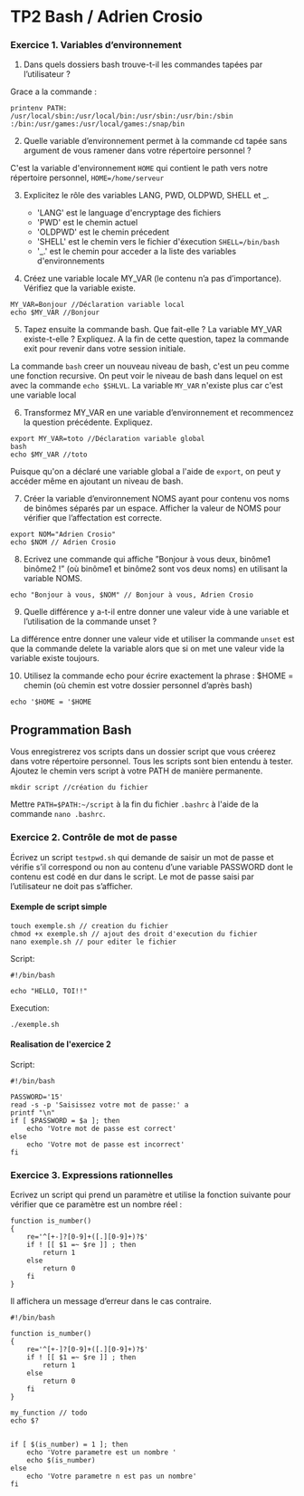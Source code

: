 # TP2 Bash / Adrien Crosio

### Exercice 1. Variables d’environnement

1. Dans quels dossiers bash trouve-t-il les commandes tapées par l’utilisateur ?

Grace a la commande : 
```
printenv PATH:
/usr/local/sbin:/usr/local/bin:/usr/sbin:/usr/bin:/sbin
:/bin:/usr/games:/usr/local/games:/snap/bin
```

2. Quelle variable d’environnement permet à la commande cd tapée sans argument de vous ramener dans
votre répertoire personnel ?

C'est la variable d'environnement ```HOME``` qui contient le path vers notre répertoire personnel, ```HOME=/home/serveur```

3. Explicitez le rôle des variables LANG, PWD, OLDPWD, SHELL et _.

    * 'LANG' est le language d'encryptage des fichiers
    * 'PWD' est le chemin actuel
    * 'OLDPWD' est le chemin précedent
    * 'SHELL' est le chemin vers le fichier d'éxecution ```SHELL=/bin/bash```
    * '_.' est le chemin pour acceder a la liste des variables d'environnements

4. Créez une variable locale MY_VAR (le contenu n’a pas d’importance). Vérifiez que la variable existe.
```
MY_VAR=Bonjour //Déclaration variable local
echo $MY_VAR //Bonjour
```

5. Tapez ensuite la commande bash. Que fait-elle ? La variable MY_VAR existe-t-elle ? Expliquez. A la fin
de cette question, tapez la commande exit pour revenir dans votre session initiale.

La commande ```bash``` creer un nouveau niveau de bash, c'est un peu comme une fonction recursive. On peut voir le niveau de bash dans lequel on est avec la commande ```echo $SHLVL```.
La variable ```MY_VAR``` n'existe plus car c'est une variable local

6. Transformez MY_VAR en une variable d’environnement et recommencez la question précédente. Expliquez.

```
export MY_VAR=toto //Déclaration variable global
bash
echo $MY_VAR //toto
```
Puisque qu'on a déclaré une variable global a l'aide de ```export```, on peut y accéder même en ajoutant un niveau de bash.

7. Créer la variable d’environnement NOMS ayant pour contenu vos noms de binômes séparés par un espace.
Afficher la valeur de NOMS pour vérifier que l’affectation est correcte.
```
export NOM="Adrien Crosio"
echo $NOM // Adrien Crosio
```

8. Ecrivez une commande qui affiche ”Bonjour à vous deux, binôme1 binôme2 !” (où binôme1 et binôme2
sont vos deux noms) en utilisant la variable NOMS.
```
echo "Bonjour à vous, $NOM" // Bonjour à vous, Adrien Crosio
```

9. Quelle différence y a-t-il entre donner une valeur vide à une variable et l’utilisation de la commande
unset ?

La différence entre donner une valeur vide et utiliser la commande ```unset``` est que la commande delete la variable alors que si on met une valeur vide la variable existe toujours.

10. Utilisez la commande echo pour écrire exactement la phrase : $HOME = chemin (où chemin est votre
dossier personnel d’après bash)
```
echo '$HOME = '$HOME
```

## Programmation Bash

Vous enregistrerez vos scripts dans un dossier script que vous créerez dans votre répertoire personnel.
Tous les scripts sont bien entendu à tester.
Ajoutez le chemin vers script à votre PATH de manière permanente.
```
mkdir script //création du fichier
```
Mettre ```PATH=$PATH:~/script``` à la fin du fichier ```.bashrc``` à l'aide de la commande ```nano .bashrc```.

### Exercice 2. Contrôle de mot de passe

Écrivez un script ```testpwd.sh``` qui demande de saisir un mot de passe et vérifie s’il correspond ou non au
contenu d’une variable PASSWORD dont le contenu est codé en dur dans le script. Le mot de passe saisi par
l’utilisateur ne doit pas s’afficher.

#### Exemple de script simple
```
touch exemple.sh // creation du fichier
chmod +x exemple.sh // ajout des droit d'execution du fichier
nano exemple.sh // pour editer le fichier
```
Script:
```
#!/bin/bash

echo "HELLO, TOI!!"
```
Execution:
```
./exemple.sh
```

#### Realisation de l'exercice 2
Script:
```
#!/bin/bash

PASSWORD='15'
read -s -p 'Saisissez votre mot de passe:' a
printf "\n"
if [ $PASSWORD = $a ]; then
    echo 'Votre mot de passe est correct'
else
    echo 'Votre mot de passe est incorrect'
fi
```

### Exercice 3. Expressions rationnelles

Ecrivez un script qui prend un paramètre et utilise la fonction suivante pour vérifier que ce paramètre
est un nombre réel :
```
function is_number()
{
    re='^[+-]?[0-9]+([.][0-9]+)?$'
    if ! [[ $1 =~ $re ]] ; then
        return 1   
    else
        return 0
    fi
}
```
Il affichera un message d’erreur dans le cas contraire.
```
#!/bin/bash

function is_number()
{
    re='^[+-]?[0-9]+([.][0-9]+)?$'
    if ! [[ $1 =~ $re ]] ; then
        return 1
    else
        return 0
    fi
}

my_function // todo
echo $?


if [ $(is_number) = 1 ]; then
    echo 'Votre parametre est un nombre '
    echo $(is_number)
else
    echo 'Votre parametre n est pas un nombre'
fi
```